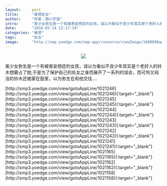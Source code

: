 ```yaml
---
layout:     post
title:      "暴想处女"
author:     "作者：酉川宇宙"
intro:      "美少女弥生是一个有被害妄想症的女孩，误以为看似不良少年其实是个老好人的铃木想霸占了她,于是为了保护自己的处女之身而展开了一系列的误会，而可怜又纯洁的铃木还被蒙在鼓里，以为弥生在和他交往...."
date:       "2018-02-14 12:17:19"
categories: "暴想"
tags:       "处女"
image:      "http://smp.yoedge.com/smp-app/resource/viewImage/1000698appline.png"
---
```

<div style="text-align: center">
<p><img src="http://smp.yoedge.com/smp-app/resource/viewImage/1000698appline.png"/></p>
</div>
<p class="post-meta">
<span>美少女弥生是一个有被害妄想症的女孩，误以为看似不良少年其实是个老好人的铃木想霸占了她,于是为了保护自己的处女之身而展开了一系列的误会，而可怜又纯洁的铃木还被蒙在鼓里，以为弥生在和他交往....</span>
</p>
[http://smp3.yoedge.com/view/gotoAppLine/1021246](http://smp3.yoedge.com/view/gotoAppLine/1021246){:target="_blank"}
[http://smp3.yoedge.com/view/gotoAppLine/1021245](http://smp3.yoedge.com/view/gotoAppLine/1021245){:target="_blank"}
[http://smp3.yoedge.com/view/gotoAppLine/1021244](http://smp3.yoedge.com/view/gotoAppLine/1021244){:target="_blank"}
[http://smp3.yoedge.com/view/gotoAppLine/1021243](http://smp3.yoedge.com/view/gotoAppLine/1021243){:target="_blank"}
[http://smp3.yoedge.com/view/gotoAppLine/1021242](http://smp3.yoedge.com/view/gotoAppLine/1021242){:target="_blank"}
[http://smp3.yoedge.com/view/gotoAppLine/1021241](http://smp3.yoedge.com/view/gotoAppLine/1021241){:target="_blank"}
[http://smp3.yoedge.com/view/gotoAppLine/1021165](http://smp3.yoedge.com/view/gotoAppLine/1021165){:target="_blank"}
[http://smp3.yoedge.com/view/gotoAppLine/1021162](http://smp3.yoedge.com/view/gotoAppLine/1021162){:target="_blank"}
[http://smp3.yoedge.com/view/gotoAppLine/1021158](http://smp3.yoedge.com/view/gotoAppLine/1021158){:target="_blank"}


